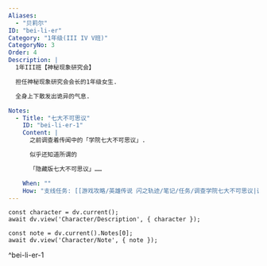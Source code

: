 ```yaml
---
Aliases:
  - "贝莉尔"
ID: "bei-li-er"
Category: "1年级(III IV V班)"
CategoryNo: 3
Order: 4
Description: |
  1年III班【神秘现象研究会】

  担任神秘现象研究会会长的1年级女生.

  全身上下散发出诡异的气息.

Notes:
  - Title: "七大不可思议"
    ID: "bei-li-er-1"
    Content: |
      之前调查着传闻中的「学院七大不可思议」.

      似乎还知道所谓的

      「隐藏版七大不可思议」……

    When: ""
    How: "支线任务: [[游戏攻略/英雄传说 闪之轨迹/笔记/任务/调查学院七大不可思议|调查学院七大不可思议]] 获得"
---
```

```dataviewjs
const character = dv.current();
await dv.view('Character/Description', { character });
```

```dataviewjs
const note = dv.current().Notes[0];
await dv.view('Character/Note', { note });
```
^bei-li-er-1